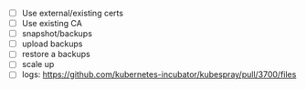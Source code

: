 - [ ] Use external/existing certs
- [ ] Use existing CA
- [ ] snapshot/backups
- [ ] upload backups
- [ ] restore a backups
- [ ] scale up
- [ ] logs: https://github.com/kubernetes-incubator/kubespray/pull/3700/files
